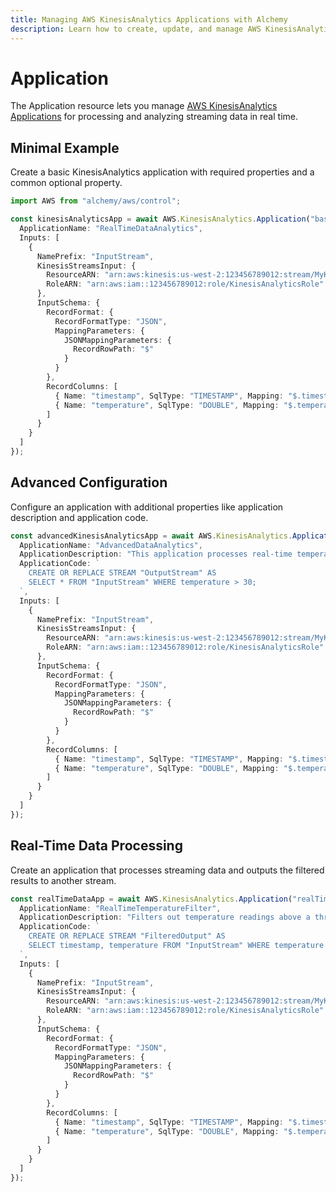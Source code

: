 ```yaml
---
title: Managing AWS KinesisAnalytics Applications with Alchemy
description: Learn how to create, update, and manage AWS KinesisAnalytics Applications using Alchemy Cloud Control.
---
```


# Application

The Application resource lets you manage [AWS KinesisAnalytics Applications](https://docs.aws.amazon.com/kinesisanalytics/latest/userguide/) for processing and analyzing streaming data in real time.

## Minimal Example

Create a basic KinesisAnalytics application with required properties and a common optional property.

```ts
import AWS from "alchemy/aws/control";

const kinesisAnalyticsApp = await AWS.KinesisAnalytics.Application("basicKinesisApp", {
  ApplicationName: "RealTimeDataAnalytics",
  Inputs: [
    {
      NamePrefix: "InputStream",
      KinesisStreamsInput: {
        ResourceARN: "arn:aws:kinesis:us-west-2:123456789012:stream/MyKinesisStream",
        RoleARN: "arn:aws:iam::123456789012:role/KinesisAnalyticsRole"
      },
      InputSchema: {
        RecordFormat: {
          RecordFormatType: "JSON",
          MappingParameters: {
            JSONMappingParameters: {
              RecordRowPath: "$"
            }
          }
        },
        RecordColumns: [
          { Name: "timestamp", SqlType: "TIMESTAMP", Mapping: "$.timestamp" },
          { Name: "temperature", SqlType: "DOUBLE", Mapping: "$.temperature" }
        ]
      }
    }
  ]
});
```

## Advanced Configuration

Configure an application with additional properties like application description and application code.

```ts
const advancedKinesisAnalyticsApp = await AWS.KinesisAnalytics.Application("advancedKinesisApp", {
  ApplicationName: "AdvancedDataAnalytics",
  ApplicationDescription: "This application processes real-time temperature data from sensors.",
  ApplicationCode: `
    CREATE OR REPLACE STREAM "OutputStream" AS
    SELECT * FROM "InputStream" WHERE temperature > 30;
  `,
  Inputs: [
    {
      NamePrefix: "InputStream",
      KinesisStreamsInput: {
        ResourceARN: "arn:aws:kinesis:us-west-2:123456789012:stream/MyKinesisStream",
        RoleARN: "arn:aws:iam::123456789012:role/KinesisAnalyticsRole"
      },
      InputSchema: {
        RecordFormat: {
          RecordFormatType: "JSON",
          MappingParameters: {
            JSONMappingParameters: {
              RecordRowPath: "$"
            }
          }
        },
        RecordColumns: [
          { Name: "timestamp", SqlType: "TIMESTAMP", Mapping: "$.timestamp" },
          { Name: "temperature", SqlType: "DOUBLE", Mapping: "$.temperature" }
        ]
      }
    }
  ]
});
```

## Real-Time Data Processing

Create an application that processes streaming data and outputs the filtered results to another stream.

```ts
const realTimeDataApp = await AWS.KinesisAnalytics.Application("realTimeProcessingApp", {
  ApplicationName: "RealTimeTemperatureFilter",
  ApplicationDescription: "Filters out temperature readings above a threshold.",
  ApplicationCode: `
    CREATE OR REPLACE STREAM "FilteredOutput" AS
    SELECT timestamp, temperature FROM "InputStream" WHERE temperature > 30;
  `,
  Inputs: [
    {
      NamePrefix: "InputStream",
      KinesisStreamsInput: {
        ResourceARN: "arn:aws:kinesis:us-west-2:123456789012:stream/MyKinesisStream",
        RoleARN: "arn:aws:iam::123456789012:role/KinesisAnalyticsRole"
      },
      InputSchema: {
        RecordFormat: {
          RecordFormatType: "JSON",
          MappingParameters: {
            JSONMappingParameters: {
              RecordRowPath: "$"
            }
          }
        },
        RecordColumns: [
          { Name: "timestamp", SqlType: "TIMESTAMP", Mapping: "$.timestamp" },
          { Name: "temperature", SqlType: "DOUBLE", Mapping: "$.temperature" }
        ]
      }
    }
  ]
});
```